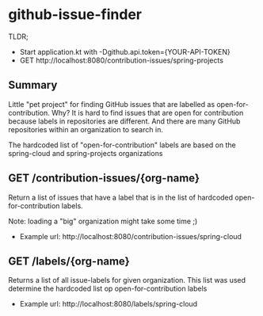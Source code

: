 # github-issue-finder
TLDR; 
- Start application.kt with -Dgithub.api.token={YOUR-API-TOKEN}
- GET http://localhost:8080/contribution-issues/spring-projects

## Summary
Little "pet project" for finding GitHub issues that are labelled as open-for-contribution.
Why? It is hard to find issues that are open for contribution because labels in repositories are different.
And there are many GitHub repositories within an organization to search in.

The hardcoded list of "open-for-contribution" labels are based on the spring-cloud and spring-projects organizations

## GET /contribution-issues/{org-name}
Return a list of issues that have a label that is in the list of hardcoded open-for-contribution labels.

Note: loading a "big" organization might take some time ;)
- Example url: http://localhost:8080/contribution-issues/spring-cloud

## GET /labels/{org-name}
Returns a list of all issue-labels for given organization. 
This list was used determine the hardcoded list op open-for-contribution labels
- Example url: http://localhost:8080/labels/spring-cloud
